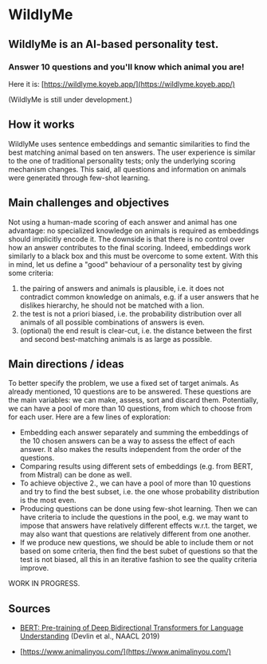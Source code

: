 # WildlyMe

## WildlyMe is an AI-based personality test. 
### Answer 10 questions and you'll know which animal you are!

Here it is: [https://wildlyme.koyeb.app/](https://wildlyme.koyeb.app/)

(WildlyMe is still under development.)

<div class="justified">

## How it works

WildlyMe uses sentence embeddings and semantic similarities to find the best matching animal based on ten answers.
The user experience is similar to the one of traditional personality tests; only the underlying scoring mechanism changes. This said, all questions and information on animals were generated through few-shot learning.

## Main challenges and objectives

Not using a human-made scoring of each answer and animal has one advantage: no specialized knowledge on animals is required as embeddings should implicitly encode it. The downside is that there is no control over how an answer contributes to the final scoring. 
Indeed, embeddings work similarly to a black box and this must be overcome to some extent. 
With this in mind, let us define a "good" behaviour of a personality test by giving some criteria:

1. the pairing of answers and animals is plausible, i.e. it does not contradict common knowledge on animals, e.g. if a user answers that he dislikes hierarchy, he should not be matched with a lion. 
2. the test is not a priori biased, i.e. the probability distribution over all animals of all possible combinations of answers is even.
3. (optional) the end result is clear-cut, i.e. the distance between the first and second best-matching animals is as large as possible.

## Main directions / ideas

To better specify the problem, we use a fixed set of target animals. As already mentioned, 10 questions are to be answered.
These questions are the main variables: we can make, assess, sort and discard them. Potentially, we can have a pool of more than 10 questions, from which to choose from for each user. Here are a few lines of exploration:

- Embedding each answer separately and summing the embeddings of the 10 chosen answers can be a way to assess the effect of each answer. It also makes the results independent from the order of the questions.
- Comparing results using different sets of embeddings (e.g. from BERT, from Mistral) can be done as well.
- To achieve objective 2., we can have a pool of more than 10 questions and try to find the best subset, i.e. the one whose probability distribution is the most even. 
- Producing questions can be done using few-shot learning. Then we can have criteria to include the questions in the pool, e.g. we may want to impose that answers have relatively different effects w.r.t. the target, we may also want that questions are relatively different from one another.
- If we produce new questions, we should be able to include them or not based on some criteria, then find the best subet of questions so that the test is not biased, all this in an iterative fashion to see the quality criteria improve.

WORK IN PROGRESS.

## Sources

- [BERT: Pre-training of Deep Bidirectional Transformers for Language Understanding](https://aclanthology.org/N19-1423) (Devlin et al., NAACL 2019)  

- [https://www.animalinyou.com/](https://www.animalinyou.com/)